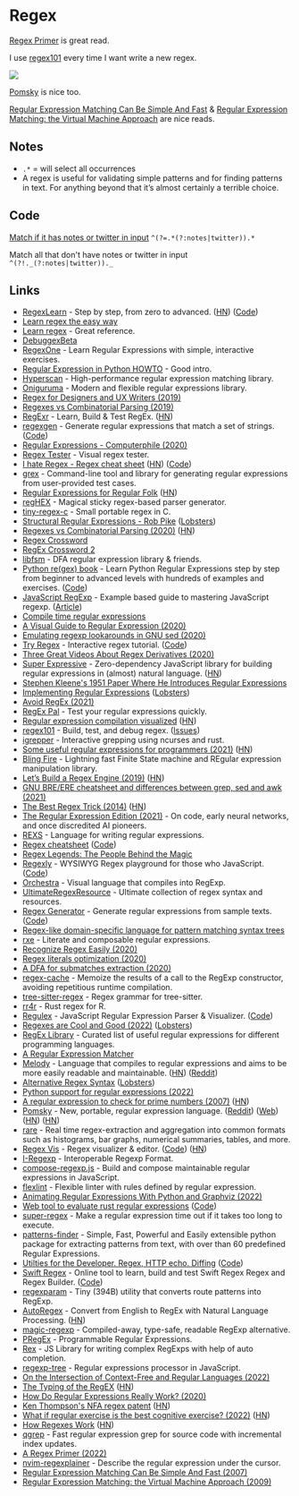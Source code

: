 # Regex

[Regex Primer](https://marcocetica.com/posts/regex_tutorial/) is great read.

I use [regex101](https://regex101.com) every time I want write a new regex.

![](https://i.imgur.com/ZVm6HVX.png)

[Pomsky](https://pomsky-lang.org/) is nice too.

[Regular Expression Matching Can Be Simple And Fast](https://swtch.com/~rsc/regexp/regexp1.html) & [Regular Expression Matching: the Virtual Machine Approach](https://swtch.com/~rsc/regexp/regexp2.html) are nice reads.

## Notes

- `.*` = will select all occurrences
- A regex is useful for validating simple patterns and for finding patterns in text. For anything beyond that it’s almost certainly a terrible choice.

## Code

[Match if it has notes or twitter in input](https://regex101.com/r/eKyP11/2)
`^(?=.*(?:notes|twitter)).*`

Match all that don't have notes or twitter in input
`^(?!._(?:notes|twitter))._`

## Links

- [RegexLearn](https://regexlearn.com/) - Step by step, from zero to advanced. ([HN](https://news.ycombinator.com/item?id=29251702)) ([Code](https://github.com/aykutkardas/regexlearn.com))
- [Learn regex the easy way](https://github.com/ziishaned/learn-regex)
- [Learn regex](https://github.com/zeeshanu/learn-regex) - Great reference.
- [DebuggexBeta](https://debuggex.com/)
- [RegexOne](https://regexone.com/) - Learn Regular Expressions with simple, interactive exercises.
- [Regular Expression in Python HOWTO](https://docs.python.org/3.8/howto/regex.html#regex-howto) - Good intro.
- [Hyperscan](https://github.com/intel/hyperscan) - High-performance regular expression matching library.
- [Oniguruma](https://github.com/kkos/oniguruma) - Modern and flexible regular expressions library.
- [Regex for Designers and UX Writers (2019)](https://daneden.me/2019/11/23/regex-for-designers-and-writers/)
- [Regexes vs Combinatorial Parsing (2019)](http://khanlou.com/2019/12/regex-vs-combinatorial-parsing/)
- [RegExr](https://regexr.com/) - Learn, Build & Test RegEx. ([HN](https://news.ycombinator.com/item?id=30103085))
- [regexgen](https://npm.runkit.com/regexgen) - Generate regular expressions that match a set of strings. ([Code](https://github.com/devongovett/regexgen))
- [Regular Expressions - Computerphile (2020)](https://www.youtube.com/watch?v=528Jc3q86F8)
- [Regex Tester](https://extendsclass.com/regex-tester.html) - Visual regex tester.
- [I hate Regex - Regex cheat sheet](https://ihateregex.io/) ([HN](https://news.ycombinator.com/item?id=22200584)) ([Code](https://github.com/geongeorge/i-hate-regex))
- [grex](https://github.com/pemistahl/grex) - Command-line tool and library for generating regular expressions from user-provided test cases.
- [Regular Expressions for Regular Folk](https://refrf.shreyasminocha.me/) ([HN](https://news.ycombinator.com/item?id=23042079))
- [regHEX](https://github.com/kitten/reghex) - Magical sticky regex-based parser generator.
- [tiny-regex-c](https://github.com/kokke/tiny-regex-c) - Small portable regex in C.
- [Structural Regular Expressions - Rob Pike](http://doc.cat-v.org/bell_labs/structural_regexps/se.pdf) ([Lobsters](https://lobste.rs/s/1aocan/structural_regular_expressions_1987))
- [Regexes vs Combinatorial Parsing (2020)](https://khanlou.com/2019/12/regex-vs-combinatorial-parsing/) ([HN](https://news.ycombinator.com/item?id=23331499))
- [Regex Crossword](https://regexcrossword.com/)
- [RegEx Crossword 2](http://jimbly.github.io/regex-crossword/)
- [libfsm](https://github.com/katef/libfsm) - DFA regular expression library & friends.
- [Python re(gex) book](https://leanpub.com/py_regex) - Learn Python Regular Expressions step by step from beginner to advanced levels with hundreds of examples and exercises. ([Code](https://github.com/learnbyexample/py_regular_expressions))
- [JavaScript RegExp](https://github.com/learnbyexample/learn_js_regexp) - Example based guide to mastering JavaScript regexp. ([Article](https://learnbyexample.github.io/cheatsheet/javascript/javascript-regexp-cheatsheet/))
- [Compile time regular expressions](https://github.com/hanickadot/compile-time-regular-expressions)
- [A Visual Guide to Regular Expression (2020)](https://amitness.com/regex/)
- [Emulating regexp lookarounds in GNU sed (2020)](https://learnbyexample.github.io/sed-lookarounds/)
- [Try Regex](http://tryregex.com/) - Interactive regex tutorial. ([Code](https://github.com/callumacrae/tryregex))
- [Three Great Videos About Regex Derivatives (2020)](http://www.oilshell.org/blog/2020/12/regex-videos.html)
- [Super Expressive](https://github.com/francisrstokes/super-expressive) - Zero-dependency JavaScript library for building regular expressions in (almost) natural language. ([HN](https://news.ycombinator.com/item?id=25857753))
- [Stephen Kleene's 1951 Paper Where He Introduces Regular Expressions](https://www.rand.org/content/dam/rand/pubs/research_memoranda/2008/RM704.pdf)
- [Implementing Regular Expressions](https://swtch.com/~rsc/regexp/) ([Lobsters](https://lobste.rs/s/nvxhdz/implementing_regular_expressions))
- [Avoid RegEx (2021)](https://robinwinslow.uk/how-to-regex#avoid-coding-in-regex-if-you-can)
- [RegEx Pal](https://www.regexpal.com/) - Test your regular expressions quickly.
- [Regular expression compilation visualized](https://compiler.org/reason-re-nfa/src/index.html) ([HN](https://news.ycombinator.com/item?id=26537734))
- [regex101](https://regex101.com/) - Build, test, and debug regex. ([Issues](https://github.com/firasdib/Regex101))
- [igrepper](https://github.com/igoyak/igrepper) - Interactive grepping using ncurses and rust.
- [Some useful regular expressions for programmers (2021)](https://lemire.me/blog/2021/04/22/some-useful-regular-expressions-for-programmers/) ([HN](https://news.ycombinator.com/item?id=26910717))
- [Bling Fire](https://github.com/microsoft/BlingFire) - Lightning fast Finite State machine and REgular expression manipulation library.
- [Let’s Build a Regex Engine (2019)](https://kean.blog/post/lets-build-regex) ([HN](https://news.ycombinator.com/item?id=27287987))
- [GNU BRE/ERE cheatsheet and differences between grep, sed and awk (2021)](https://learnbyexample.github.io/gnu-bre-ere-cheatsheet/)
- [The Best Regex Trick (2014)](http://rexegg.com/regex-best-trick.html) ([HN](https://news.ycombinator.com/item?id=27774584))
- [The Regular Expression Edition (2021)](https://whyisthisinteresting.substack.com/p/the-regular-expression-edition) - On code, early neural networks, and once discredited AI pioneers.
- [REXS](https://github.com/uellenberg/REXS) - Language for writing regular expressions.
- [Regex cheatsheet](https://remram44.github.io/regex-cheatsheet/regex.html) ([Code](https://github.com/remram44/regex-cheatsheet))
- [Regex Legends: The People Behind the Magic](https://blog.stevenlevithan.com/archives/regex-legends)
- [Regexly](https://regexly.js.org/) - WYSIWYG Regex playground for those who JavaScript. ([Code](https://github.com/NeekSandhu/regexly))
- [Orchestra](https://github.com/pouyakary/Orchestra) - Visual language that compiles into RegExp.
- [UltimateRegexResource](https://github.com/GoldinGuy/UltimateRegexResource) - Ultimate collection of regex syntax and resources.
- [Regex Generator](https://regex-generator.olafneumann.org/) - Generate regular expressions from sample texts. ([Code](https://github.com/noxone/regex-generator))
- [Regex-like domain-specific language for pattern matching syntax trees](https://github.com/fkohlgrueber/pattern-matching)
- [rxe](https://github.com/mtrencseni/rxe) - Literate and composable regular expressions.
- [Recognize Regex Easily (2020)](https://dev.to/jamland/recognize-regex-easily-4k5i)
- [Regex literals optimization (2020)](https://nitely.github.io/2020/11/30/regex-literals-optimization.html)
- [A DFA for submatches extraction (2020)](https://nitely.github.io/2020/01/19/a-dfa-for-submatches-extraction.html)
- [regex-cache](https://github.com/jonschlinkert/regex-cache) - Memoize the results of a call to the RegExp constructor, avoiding repetitious runtime compilation.
- [tree-sitter-regex](https://github.com/tree-sitter/tree-sitter-regex) - Regex grammar for tree-sitter.
- [rr4r](https://github.com/yutannihilation/rr4r) - Rust regex for R.
- [Regulex](https://jex.im/regulex/) - JavaScript Regular Expression Parser & Visualizer. ([Code](https://github.com/CJex/regulex))
- [Regexes are Cool and Good (2022)](https://buttondown.email/hillelwayne/archive/regexes-are-cool-and-good/) ([Lobsters](https://lobste.rs/s/wq3n73/regexes_are_cool_good))
- [RegEx Library](https://uibakery.io/regex-library) - Curated list of useful regular expressions for different programming languages.
- [A Regular Expression Matcher](https://www.cs.princeton.edu/courses/archive/spr09/cos333/beautiful.html)
- [Melody](https://github.com/yoav-lavi/melody) - Language that compiles to regular expressions and aims to be more easily readable and maintainable. ([HN](https://news.ycombinator.com/item?id=30358554)) ([Reddit](https://www.reddit.com/r/programming/comments/stvxxa/melody_a_language_that_compiles_to_regular/))
- [Alternative Regex Syntax](https://github.com/oilshell/oil/wiki/Alternative-Regex-Syntax) ([Lobsters](https://lobste.rs/s/molbhc/alternative_regex_syntax))
- [Python support for regular expressions (2022)](https://lwn.net/SubscriberLink/885682/ebb44eea5667f358/)
- [A regular expression to check for prime numbers (2007)](https://www.noulakaz.net/2007/03/18/a-regular-expression-to-check-for-prime-numbers/) ([HN](https://news.ycombinator.com/item?id=30564287))
- [Pomsky](https://github.com/rulex-rs/pomsky) - New, portable, regular expression language. ([Reddit](https://www.reddit.com/r/rust/comments/tbu6s3/announcing_rulex_a_new_regular_expression_language/)) ([Web](https://pomsky-lang.org/)) ([HN](https://news.ycombinator.com/item?id=31690878)) ([HN](https://news.ycombinator.com/item?id=34183944))
- [rare](https://github.com/zix99/rare) - Real time regex-extraction and aggregation into common formats such as histograms, bar graphs, numerical summaries, tables, and more.
- [Regex Vis](https://regex-vis.com/) - Regex visualizer & editor. ([Code](https://github.com/Bowen7/regex-vis)) ([HN](https://news.ycombinator.com/item?id=31307123))
- [I-Regexp](https://github.com/cabo/iregexp) - Interoperable Regexp Format.
- [compose-regexp.js](https://github.com/compose-regexp/compose-regexp.js) - Build and compose maintainable regular expressions in JavaScript.
- [flexlint](https://github.com/dalance/flexlint) - Flexible linter with rules defined by regular expression.
- [Animating Regular Expressions With Python and Graphviz (2022)](https://betterprogramming.pub/animating-regular-expressions-with-python-and-graphviz-e0df447b827a)
- [Web tool to evaluate rust regular expressions](https://2fd.github.io/rust-regex-playground/) ([Code](https://github.com/2fd/rust-regex-playground))
- [super-regex](https://github.com/sindresorhus/super-regex) - Make a regular expression time out if it takes too long to execute.
- [patterns-finder](https://github.com/benouinirachid/patterns-finder) - Simple, Fast, Powerful and Easily extensible python package for extracting patterns from text, with over than 60 predefined Regular Expressions.
- [Utilties for the Developer. Regex, HTTP echo. Diffing](https://utils.zest.dev/regex) ([Code](https://github.com/zestcreative/utility))
- [Swift Regex](https://swiftregex.com/) - Online tool to learn, build and test Swift Regex Regex and Regex Builder. ([Code](https://github.com/SwiftFiddle/swiftregex))
- [regexparam](https://github.com/lukeed/regexparam) - Tiny (394B) utility that converts route patterns into RegExp.
- [AutoRegex](https://www.autoregex.xyz/) - Convert from English to RegEx with Natural Language Processing. ([HN](https://news.ycombinator.com/item?id=32032134))
- [magic-regexp](https://github.com/danielroe/magic-regexp) - Compiled-away, type-safe, readable RegExp alternative.
- [PRegEx](https://github.com/manoss96/pregex) - Programmable Regular Expressions.
- [Rex](https://github.com/areknawo/Rex) - JS Library for writing complex RegExps with help of auto completion.
- [regexp-tree](https://github.com/DmitrySoshnikov/regexp-tree) - Regular expressions processor in JavaScript.
- [On the Intersection of Context-Free and Regular Languages (2022)](https://arxiv.org/abs/2209.06809)
- [The Typing of the RegEX](https://thetypingoftheregex.com/) ([HN](https://news.ycombinator.com/item?id=33343010))
- [How Do Regular Expressions Really Work? (2020)](https://www.youtube.com/watch?v=u01jb8YN2Lw)
- [Ken Thompson's NFA regex patent](https://patents.google.com/patent/US3568156A/en) ([HN](https://news.ycombinator.com/item?id=33566557))
- [What if regular exercise is the best cognitive exercise? (2022)](https://blog.vslira.net/2022/11/what-if-regular-exercise-is-best.html) ([HN](https://news.ycombinator.com/item?id=33573246))
- [How Regexes Work](https://perl.plover.com/Regex/article.html) ([HN](https://news.ycombinator.com/item?id=33568887))
- [qgrep](https://github.com/zeux/qgrep) - Fast regular expression grep for source code with incremental index updates.
- [A Regex Primer (2022)](https://marcocetica.com/posts/regex_tutorial/)
- [nvim-regexplainer](https://github.com/bennypowers/nvim-regexplainer) - Describe the regular expression under the cursor.
- [Regular Expression Matching Can Be Simple And Fast (2007)](https://swtch.com/~rsc/regexp/regexp1.html)
- [Regular Expression Matching: the Virtual Machine Approach (2009)](https://swtch.com/~rsc/regexp/regexp2.html)
